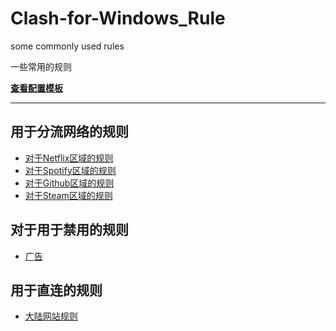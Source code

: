 # Clash-for-Windows_Rule
some commonly used rules

一些常用的规则

**[查看配置模板](https://github.com/ender-zhao/Clash-for-Windows_Rule/blob/main/template)**

****

## 用于分流网络的规则

* [对于Netflix区域的规则](https://github.com/ender-zhao/Clash-for-Windows_Rule/blob/main/Rule/Netflix)
* [对于Spotify区域的规则](https://github.com/ender-zhao/Clash-for-Windows_Rule/blob/main/Rule/Spotify)
* [对于Github区域的规则](https://github.com/ender-zhao/Clash-for-Windows_Rule/blob/main/Rule/Github)
* [对于Steam区域的规则](https://github.com/ender-zhao/Clash-for-Windows_Rule/blob/main/Rule/Steam)

## 对于用于禁用的规则

* [广告](https://github.com/ender-zhao/Clash-for-Windows_Rule/blob/main/Rule/Advertising)

## 用于直连的规则

* [大陆网站规则](https://github.com/ender-zhao/Clash-for-Windows_Rule/blob/main/Rule/Direct)
